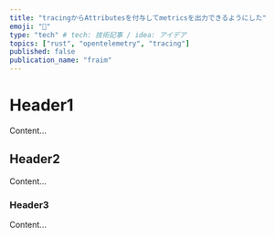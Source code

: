 ```yaml
---
title: "tracingからAttributesを付与してmetricsを出力できるようにした"
emoji: "🔭"
type: "tech" # tech: 技術記事 / idea: アイデア
topics: ["rust", "opentelemetry", "tracing"]
published: false
publication_name: "fraim"
---
```


# Header1

Content...

## Header2

Content...


### Header3

Content...

